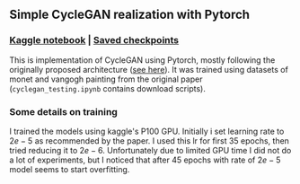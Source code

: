 ## Simple CycleGAN realization with Pytorch
### [Kaggle notebook](https://www.kaggle.com/code/kb7354/cyclegan/notebook) | [Saved checkpoints](https://disk.yandex.ru/d/L-_m9OoUCs2ZxA)

This is implementation of CycleGAN  using Pytorch, mostly following the originally proposed architecture
([see here](https://junyanz.github.io/CycleGAN/)). It was trained using datasets of monet and vangogh
painting from the original paper (`cyclegan_testing.ipynb` contains download scripts).

### Some details on training

I trained the models using kaggle's P100 GPU. Initially i set learning rate to $2e-5$ as recommended by the paper.
I used this lr for first 35 epochs, then tried reducing it to $2e-6$. Unfortunately due to limited GPU time I did not
do a lot of experiments, but I noticed that after 45 epochs with rate of $2e-5$ model seems to start overfitting. 